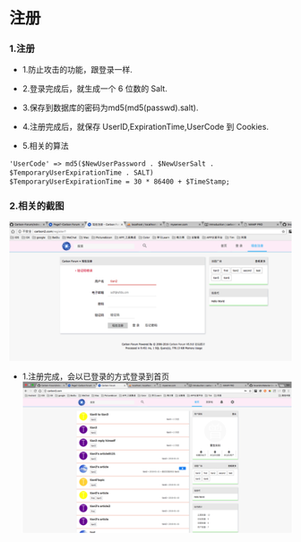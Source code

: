 # 注册


### 1.注册
 * 1.防止攻击的功能，跟登录一样.
 
 
 * 2.登录完成后，就生成一个 6 位数的 Salt.
 * 3.保存到数据库的密码为md5(md5(passwd).salt).
 * 4.注册完成后，就保存 UserID,ExpirationTime,UserCode 到 Cookies.

* 5.相关的算法
```
'UserCode' => md5($NewUserPassword . $NewUserSalt . $TemporaryUserExpirationTime . SALT)
$TemporaryUserExpirationTime = 30 * 86400 + $TimeStamp;
```


### 2.相关的截图
![](/assets/ScreenShot2018-03-21_13.57.35.png)
* 1.注册完成，会以已登录的方式登录到首页
![](/assets/ScreenShot2018-03-21_14.00.10.png)


 



